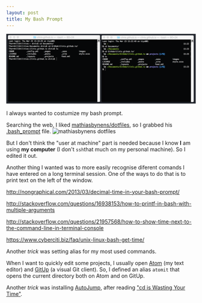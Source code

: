 ```yaml
---
layout: post
title: My Bash Prompt
---
```


![My Terminal](/images/posts/my-terminal.png)

I always wanted to costumize my bash prompt.

Searching the web, I liked [mathiasbynens/dotfiles](https://github.com/mathiasbynens/dotfiles), so I grabbed his [.bash_prompt](https://github.com/mathiasbynens/dotfiles/blob/master/.bash_prompt) file.
![mathiasbynens dotfiles](https://camo.githubusercontent.com/aee78cb21c998db42192ff2bfa6af7018e5bfacf/68747470733a2f2f692e696d6775722e636f6d2f456b45747068432e706e67)

But I don't think the "user at machine" part is needed because I know **I** am using **my computer** (I don't `ssh`that much on my personal machine). So I edited it out.

Another thing I wanted was to more easily recognise diferent comands I have entered on a long terminal session. One of the ways to do that is to print text on the left of the window.


http://nongraphical.com/2013/03/decimal-time-in-your-bash-prompt/

http://stackoverflow.com/questions/16938153/how-to-printf-in-bash-with-multiple-arguments

http://stackoverflow.com/questions/21957568/how-to-show-time-next-to-the-command-line-in-terminal-console

https://www.cyberciti.biz/faq/unix-linux-bash-get-time/



Another *trick* was setting alias for my most used commands.

When I want to quickly edit some projects, I usually open [Atom](https://atom.io) (my text editor) and [GitUp](http://gitup.co/) (a visual Git client). So, I defined an alias `atomit` that opens the current directory both on Atom and on GitUp.


Another *trick* was installing [AutoJump](https://github.com/wting/autojump), after reading ["cd is Wasting Your Time"](https://olivierlacan.com/posts/cd-is-wasting-your-time/).
